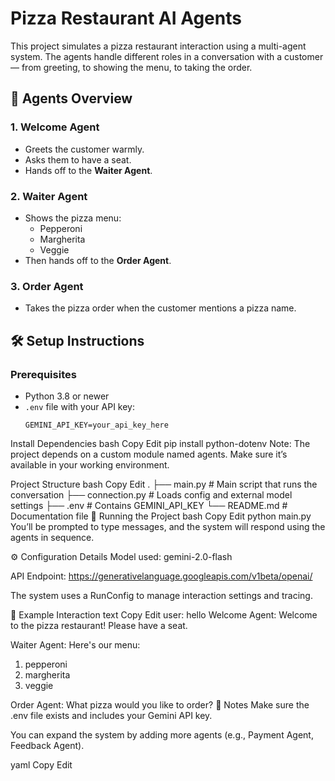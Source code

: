 # Pizza Restaurant AI Agents

This project simulates a pizza restaurant interaction using a multi-agent system. The agents handle different roles in a conversation with a customer — from greeting, to showing the menu, to taking the order.

## 🧠 Agents Overview

### 1. Welcome Agent
- Greets the customer warmly.
- Asks them to have a seat.
- Hands off to the **Waiter Agent**.

### 2. Waiter Agent
- Shows the pizza menu:
  - Pepperoni
  - Margherita
  - Veggie
- Then hands off to the **Order Agent**.

### 3. Order Agent
- Takes the pizza order when the customer mentions a pizza name.

## 🛠️ Setup Instructions

### Prerequisites

- Python 3.8 or newer
- `.env` file with your API key:
  ```env
  GEMINI_API_KEY=your_api_key_here
Install Dependencies
bash
Copy
Edit
pip install python-dotenv
Note: The project depends on a custom module named agents. Make sure it’s available in your working environment.

Project Structure
bash
Copy
Edit
.
├── main.py            # Main script that runs the conversation
├── connection.py      # Loads config and external model settings
├── .env               # Contains GEMINI_API_KEY
└── README.md          # Documentation file
🚀 Running the Project
bash
Copy
Edit
python main.py
You’ll be prompted to type messages, and the system will respond using the agents in sequence.

⚙️ Configuration Details
Model used: gemini-2.0-flash

API Endpoint: https://generativelanguage.googleapis.com/v1beta/openai/

The system uses a RunConfig to manage interaction settings and tracing.

💬 Example Interaction
text
Copy
Edit
user: hello
Welcome Agent:
Welcome to the pizza restaurant! Please have a seat.

Waiter Agent:
Here's our menu:
1. pepperoni
2. margherita
3. veggie

Order Agent:
What pizza would you like to order?
📌 Notes
Make sure the .env file exists and includes your Gemini API key.

You can expand the system by adding more agents (e.g., Payment Agent, Feedback Agent).

yaml
Copy
Edit
